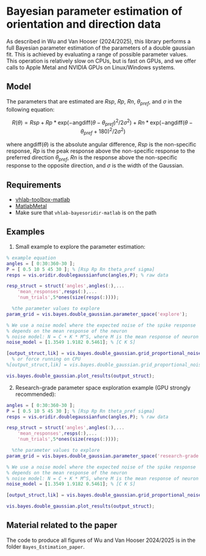 # Bayesian parameter estimation of orientation and direction data

As described in Wu and Van Hooser (2024/2025), this library performs a full Bayesian parameter estimation of the parameters of a double gaussian fit. This is achieved by evaluating a range of possible parameter values. This operation is relatively slow on CPUs, but is fast on GPUs, and we offer calls to Apple Metal and NVIDIA GPUs on Linux/Windows systems.

## Model

The parameters that are estimated are $Rsp$, $Rp$, $Rn$, $\theta_{pref}$, and $\sigma$ in the following equation:

$$R(\theta) = Rsp + Rp * \text{exp}(-\text{angdiff}(\theta-\theta_{pref})^2/2\sigma^2) + Rn * \text{exp}(-\text{angdiff}(\theta-\theta_{pref}+180)^2/2\sigma^2)$$

where $\text{angdiff}(\theta)$ is the absolute angular difference, $Rsp$ is the non-specific response, $Rp$ is the peak response above the non-specific response to the preferred direction $\theta_{pref}$, $Rn$ is the response above the non-specific response to the opposite direction, and $\sigma$ is the width of the Gaussian.

## Requirements

- [vhlab-toolbox-matlab](https://github.com/VH-Lab/vhlab-toolbox-matlab)
- [MatlabMetal](https://github.com/stevevanhooser/MatlabMetal)
- Make sure that `vhlab-bayesoridir-matlab` is on the path

## Examples

1. Small example to explore the parameter estimation:

```Matlab
% example equation
angles = [ 0:30:360-30 ];
P = [ 0.5 10 5 45 30 ]; % [Rsp Rp Rn theta_pref sigma] 
resps = vis.oridir.doublegaussianfunc(angles,P); % raw data

resp_struct = struct('angles',angles(:),...
    'mean_responses',resps(:),...
    'num_trials',5*ones(size(resps(:))));

  %the parameter values to explore
param_grid = vis.bayes.double_gaussian.parameter_space('explore');

% We use a noise model where the expected noise of the spike response
% depends on the mean response of the neuron
% noise model: N = C + K * M^S, where M is the mean response of neuron
noise_model = [1.3549 1.9182 0.5461]; % [C K S]

[output_struct,lik] = vis.bayes.double_gaussian.grid_proportional_noise(param_grid, resp_struct, noise_model,'verbose',1);
  % or force running on CPU
%[output_struct,lik] = vis.bayes.double_gaussian.grid_proportional_noise(param_grid, resp_struct, noise_model,'useCPU',1,'verbose',1);

vis.bayes.double_gaussian.plot_results(output_struct);
```

2. Research-grade parameter space exploration example (GPU strongly recommended):

```Matlab
angles = [ 0:30:360-30 ];
P = [ 0.5 10 5 45 30 ]; % [Rsp Rp Rn theta_pref sigma] 
resps = vis.oridir.doublegaussianfunc(angles,P); % raw data

resp_struct = struct('angles',angles(:),...
    'mean_responses',resps(:),...
    'num_trials',5*ones(size(resps(:))));

  %the parameter values to explore
param_grid = vis.bayes.double_gaussian.parameter_space('research-grade');

% We use a noise model where the expected noise of the spike response
% depends on the mean response of the neuron
% noise model: N = C + K * M^S, where M is the mean response of neuron
noise_model = [1.3549 1.9182 0.5461]; % [C K S]

[output_struct,lik] = vis.bayes.double_gaussian.grid_proportional_noise(param_grid, resp_struct, noise_model,'verbose',1);

vis.bayes.double_gaussian.plot_results(output_struct);
```

## Material related to the paper

The code to produce all figures of Wu and Van Hooser 2024/2025 is in the folder `Bayes_Estimation_paper`.


